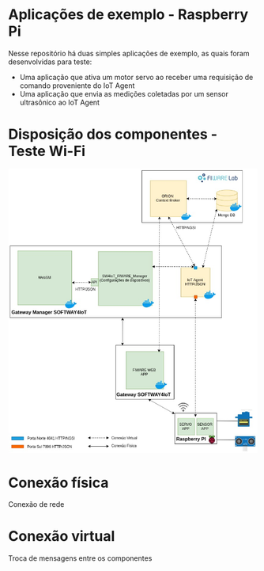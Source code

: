 # Aplicações de exemplo - Raspberry Pi 
Nesse repositório há duas simples aplicações de exemplo, as quais foram desenvolvidas para teste: 
 * Uma aplicação que ativa um motor servo ao receber uma requisição de comando proveniente do IoT Agent
 * Uma aplicação que envia as medições coletadas por um sensor ultrasônico ao IoT Agent

# Disposição dos componentes - Teste Wi-Fi
![](/FIWARE/ThingsApps_RaspberryPi_Wi-Fi/images/Disposição_dos_Componentes-WiFi.jpg)
# Conexão física 
Conexão de rede
# Conexão virtual
Troca de mensagens entre os componentes

